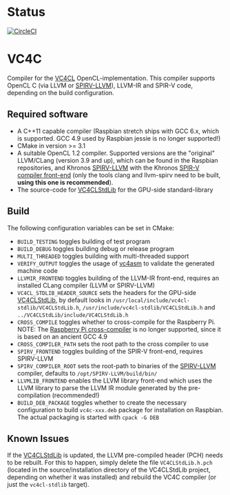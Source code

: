 # Status

[![CircleCI](https://circleci.com/gh/doe300/VC4C.svg?style=svg)](https://circleci.com/gh/doe300/VC4C)

# VC4C

Compiler for the [VC4CL](https://github.com/doe300/VC4CL) OpenCL-implementation.
This compiler supports OpenCL C (via LLVM or [SPIRV-LLVM](https://github.com/KhronosGroup/SPIRV-LLVM)), LLVM-IR and SPIR-V code, depending on the build configuration.

## Required software

- A C++11 capable compiler (Raspbian stretch ships with GCC 6.x, which is supported. GCC 4.9 used by Raspbian jessie is no longer supported!)
- CMake in version >= 3.1
- A suitable OpenCL 1.2 compiler. Supported versions are the "original" LLVM/CLang (version 3.9 and up), which can be found in the Raspbian repositories, and Khronos [SPIRV-LLVM](https://github.com/KhronosGroup/SPIRV-LLVM) with the Khronos [SPIR-V compiler front-end](https://github.com/KhronosGroup/SPIR/tree/spirv-1.0) (only the tools clang and llvm-spirv need to be built, **using this one is recommended**).
- The source-code for [VC4CLStdLib](https://github.com/doe300/VC4CLStdLib) for the GPU-side standard-library

## Build

The following configuration variables can be set in CMake:

- `BUILD_TESTING` toggles building of test program
- `BUILD_DEBUG` toggles building debug or release program
- `MULTI_THREADED` toggles building with multi-threaded support
- `VERIFY_OUTPUT` toggles the usage of [vc4asm](https://github.com/maazl/vc4asm) to validate the generated machine code
- `LLVMIR_FRONTEND` toggles building of the LLVM-IR front-end, requires an installed CLang compiler (LLVM or SPIRV-LLVM)
- `VC4CL_STDLIB_HEADER_SOURCE` sets the headers for the GPU-side [VC4CLStdLib](https://github.com/doe300/VC4CLStdLib), by default looks in `/usr/local/include/vc4cl-stdlib/VC4CLStdLib.h`, `/usr/include/vc4cl-stdlib/VC4CLStdLib.h` and `../VC4CLStdLib/include/VC4CLStdLib.h`
- `CROSS_COMPILE` toggles whether to cross-compile for the Raspberry Pi. NOTE: The [Raspberry Pi cross-compiler](https://github.com/raspberrypi/tools) is no longer supported, since it is based on an ancient GCC 4.9
- `CROSS_COMPILER_PATH` sets the root path to the cross compiler to use
- `SPIRV_FRONTEND` toggles building of the SPIR-V front-end, requires SPIRV-LLVM
- `SPIRV_COMPILER_ROOT` sets the root-path to binaries of the [SPIRV-LLVM](https://github.com/KhronosGroup/SPIRV-LLVM) compiler, defaults to `/opt/SPIRV-LLVM/build/bin/`
- `LLVMLIB_FRONTEND` enables the LLVM library front-end which uses the LLVM library to parse the LLVM IR module generated by the pre-compilation (recommended!)
- `BUILD_DEB_PACKAGE` toggles whether to create the necessary configuration to build `vc4c-xxx.deb` package for installation on Raspbian. The actual packaging is started with `cpack -G DEB` 

## Known Issues

If the [VC4CLStdLib](https://github.com/doe300/VC4CLStdLib) is updated, the LLVM pre-compiled header (PCH) needs to be rebuilt. For this to happen, simply delete the file `VC4CLStdLib.h.pch` (located in the source/installation directory of the VC4CLStdLib project, depending on whether it was installed) and rebuild the VC4C compiler (or just the `vc4cl-stdlib` target).
